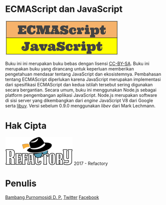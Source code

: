 # ECMAScript dan JavaScript

![Logo buku](gambar/logo-buku.png)

Buku ini ini merupakan buku bebas dengan lisensi
[CC-BY-SA](https://creativecommons.org/licenses/by-sa/4.0/legalcode). Buku ini merupakan buku yang dirancang untuk keperluan memberikan pengetahuan mendasar tentang JavaScript dan ekosistemnya. Pembahasan tentang ECMAScript diperlukan karena JavaScript merupakan implementasi dari spesifikasi ECMAScript dan kedua istilah tersebut sering digunakan secara bergantian. Secara umum, buku ini menggunakan Node.js sebagai platform pengembangan aplikasi JavaScript. Node.js merupakan software di sisi server yang dikembangkan dari _engine_ JavaScript V8 dari Google serta [libuv](https://github.com/joyent/libuv). Versi sebelum 0.9.0 menggunakan _libev_ dari Mark Lechmann.

# Hak Cipta

![Logo buku](gambar/logo-refactory--small.png)
2017 - Refactory

# Penulis

[Bambang Purnomosidi D. P.](http://bpdp.xyz)
[Twitter](https://twitter.com/bpdp)
[Facebook](https://www.facebook.com/bambangpdp)

